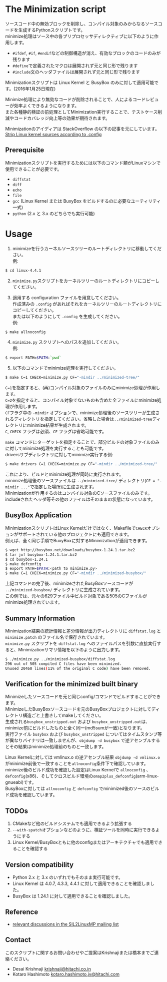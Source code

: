 # The Minimization script

ソースコード中の無効ブロックを削除し、コンパイル対象のみからなるソースコードを生成するPythonスクリプトです。  
minimize処理はソース中の各プリプロセッサディレクティブに以下のように作用します。
* `#ifdef`, `#if`, `#endif`などの制御構造が消え、有効なブロックのコードのみが残ります
* `#define`で定義されたマクロは展開されず元と同じ形で残ります
* `#include`文のヘッダファイルは展開されず元と同じ形で残ります
  
Minimizationスクリプトは Linux Kernel と BusyBox のみに対して適用可能です。(2016年1月25日現在)
  
Minimize処理により無効なコードが削除されることで、人によるコードレビューが効率よくできるようになります。  
また各種静的検証の前処理としてMinimization実行することで、テストケース削減やコードカバレッジ向上等の効果が期待されます。
  
Minimizationのアイディアは StackOverflow の以下の記事を元にしています。  
[Strip Linux kernel sources according to .config](http://stackoverflow.com/questions/7353640/strip-linux-kernel-sources-according-to-config)
  
## Prerequisite
Minimizationスクリプトを実行するためには以下のコマンド類がLinuxマシンで使用できることが必要です。
* `diffstat`
* `diff`
* `echo`
* `file`
* `gcc` (Linux Kernel または BuxyBox をビルドするのに必要なユーティリティ一式)
* `python` (2.x と 3.x のどちらでも実行可能)
  
# Usage 
1. minimizeを行うカーネルソースツリーのルートディレクトリに移動してください。  
例:
```bash
$ cd linux-4.4.1
```

2. `minimize.py`スクリプトをカーネルツリーのルートディレクトリにコピーしてください。

3. 適用する configuration ファイルを用意してください。  
作成済みの `.config` があればそれをカーネルツリーのルートディレクトリにコピーしてください。  
または以下のようにして `.config` を生成してください。  
例:
```bash
$ make allnoconfig
```

4. `minimize.py` スクリプトへのパスを追加してください。  
例:
```bash
$ export PATH=$PATH:`pwd`
```

5. 以下のコマンドでminimize処理を実行してください。
```bash
$ make C=1 CHECK=minimize.py CF="-mindir ../minimized-tree/"
```
`C=1`を指定すると、(再)コンパイル対象のファイルのみにminimize処理が作用します。  
`C=2`を指定すると、コンパイル対象でないものも含めた全ファイルにminimize処理が作用します。  
`CF`フラグ中の `-mindir` オプションで、minimize処理後のソースツリーが生成されるディレクトリを指定してください。省略した場合は`../minimized-tree`ディレクトリにminimize結果が生成されます。  
`C`, `CHECK` フラグは必須、`CF` フラグは省略可能です。  
  
  
`make` コマンドにターゲットを指定することで、部分ビルドの対象ファイルのみに対してminimize処理を実行することも可能です。  
driversサブディレクトリに対してminimize実行する例:
```bash
$ make drivers C=1 CHECK=minimize.py CF="-mindir ../minimized-tree/"
```
  
これにより、ビルドとminimize処理が同時に実行されます。  
minimize処理後のソースファイルは `../minimized-tree/` ディレクトリ(`CF = "-mindir ..."`で指定した場所)に生成されます。  
Minimizationが作用するのはコンパイル対象のCソースファイルのみです。includeされたヘッダ等その他のファイルはそのままの状態になっています。  

## BusyBox Application
MinimizationスクリプトはLinux Kernelだけではなく、Makefileで`CHECK`オプションがサポートされている他のプロジェクトにも適用できます。  
例えば、全く同じ手順でBuxyBoxに対するMinimizationが適用できます。  
```bash
$ wget http://busybox.net/downloads/busybox-1.24.1.tar.bz2
$ tar jxf busybox-1.24.1.tar.bz2
$ cd busybox-1.24.1
$ make defconfig
$ export PATH=$PATH:<path to minimize.py>
$ make C=1 CHECK=minimize.py CF="-mindir ../minimized-busybox/"
```
  
上記コマンドの完了後、minimizeされたBusyBoxソースコードが `../minimized-busybox/` ディレクトリに生成されています。  
この例では、元々の629ファイル中ビルド対象である505のCファイルがminimize処理されています。
  
## Summary Information
Minimization結果の統計情報と差分情報が出力ディレクトリに `diffstat.log` と `minimize.patch` のファイル名で保存されています。  
`minimize.py` スクリプトを `diffstat.log` へのファイルパスを引数に直接実行すると、Minimizationサマリ情報を以下のように出力します。  
```bash
$ ./minimize.py ../minimized-busybox/diffstat.log 
296 out of 505 compiled C files have been minimized.
Unused 20460 lines(11% of the original C code) have been removed.
```

## Verification for the minimized built binary
Minimizeしたソースコードを元と同じconfig/コマンドでビルドすることができます。  
MinimizeしたBusyBoxソースコードを元のBusyBoxプロジェクトに対してディレクトリ構造ごと上書きしてmakeしてください。  
生成される`busybox_unstripped.out` および `busybox_unstripped.out`は、minimize前にビルドしたものと全く同一(md5sumが一致)となります。  
実行ファイル `busybox` および `busybox_unstripped` についてはタイムスタンプ等が異なりバイナリは一致しませんが、`objdump -d busybox` で逆アセンブルするとその結果はminimize処理前のものと一致します。  
  
Linux Kernelに対しては vmlinux.o の逆アセンブル結果 `objdump -d vmlinux.o` がminimize前後で一致することを`allnoconfig`条件下で確認しています。  
minimize後のビルド成功を確認した設定はLinux Kernelで `allnoconfig` 、`defconfig`(x86)、そしてクロスビルド環境の`omap2plus_defconfig`(arm-linux-gnueabi)です。  
BusyBoxに対しては `allnoconfig` と `defconfig` でminimized後のソースのビルド成功を確認しています。
  
## TODOs
1. CMakeなど他のビルドシステムでも適用できるよう拡張する
2. `--with-spatch`オプションなどのように、検証ツールを同時に実行できるようにする
3. Linux Kernel/BusyBoxともに他のconfigまたはアーキテクチャでも適用できることを確認する

## Version compatibility
* Python 2.x と 3.x のいずれでもそのまま実行可能です。
* Linux Kernel は 4.0.7, 4.3.3, 4.4.1 に対して適用できることを確認しました。
* BusyBox は 1.24.1 に対して適用できることを確認しました。

## Reference
* [relevant discussions in the SIL2LinuxMP mailing list](http://lists.osadl.org/pipermail/sil2linuxmp/2015-October/000142.html)


## Contact
このスクリプトに関するお問い合わせやご提案はKrishnajiまたは橋本までご連絡ください。
* Desai Krishnaji <krishnaji@hitachi.co.in>
* Kotaro Hashimoto <kotaro.hashimoto.jv@hitachi.com>